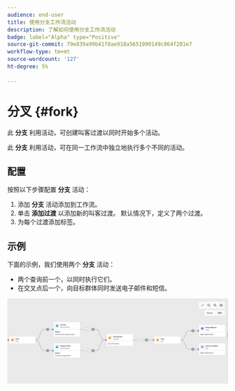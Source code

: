 ```yaml
---
audience: end-user
title: 使用分支工作流活动
description: 了解如何使用分支工作流活动
badge: label="Alpha" type="Positive"
source-git-commit: 79e839a99b41f8ae918a5651990149c864f201e7
workflow-type: tm+mt
source-wordcount: '127'
ht-degree: 5%

---
```



# 分叉 {#fork}

此 **分支** 利用活动，可创建叫客过渡以同时开始多个活动。

此 **分支** 利用活动，可在同一工作流中独立地执行多个不同的活动。

## 配置

按照以下步骤配置 **分支** 活动：

1. 添加 **分支** 活动添加到工作流。
1. 单击 **添加过渡** 以添加新的叫客过渡。 默认情况下，定义了两个过渡。
1. 为每个过渡添加标签。

## 示例

下面的示例，我们使用两个 **分支** 活动：

* 两个查询前一个，以同时执行它们。
* 在交叉点后一个，向目标群体同时发送电子邮件和短信。

![](../assets/workflow-fork-example.png)

